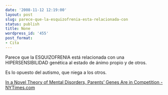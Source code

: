 ```yaml
---
date: '2008-11-12 12:19:00'
layout: post
slug: parece-que-la-esquizofrenia-esta-relacionada-con
status: publish
title: None
wordpress_id: '455'
post_format:
- Cita
---
```


Parece que la ESQUIZOFRENIA está relacionada con una HIPERSENSIBILIDAD genética al estado de ánimo propio y de otros.





Es lo opuesto del autismo, que niega a los otros.



[In a Novel Theory of Mental Disorders, Parents’ Genes Are in Competition - NYTimes.com](http://www.nytimes.com/2008/11/11/health/research/11brain.html)

